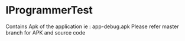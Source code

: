# IProgrammerTest

Contains Apk of the application ie :  app-debug.apk
Please refer master branch for APK and source code
